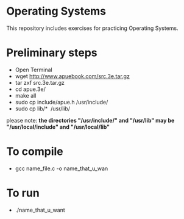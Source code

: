 # Operating Systems
This repository includes exercises for practicing Operating Systems.

# Preliminary steps
- Open Terminal
- wget http://www.apuebook.com/src.3e.tar.gz
- tar zxf src.3e.tar.gz
- cd apue.3e/
- make all
- sudo cp include/apue.h /usr/include/
- sudo cp lib/*  /usr/lib/

please note: **the directories "/usr/include/" and "/usr/lib" may be "/usr/local/include" and "/usr/local/lib"**

# To compile
- gcc name_file.c -o name_that_u_wan

# To run
- ./name_that_u_want


